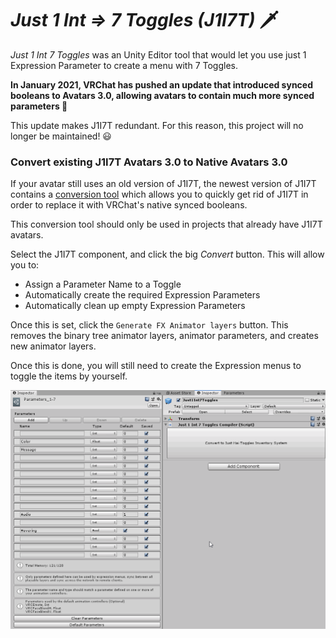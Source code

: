 # *Just 1 Int ⇒ 7 Toggles (J1I7T)* 🗡️

*Just 1 Int 7 Toggles* was an Unity Editor tool that would let you use just 1 Expression Parameter to create a menu with 7 Toggles.

**In January 2021, VRChat has pushed an update that introduced synced booleans to Avatars 3.0,
allowing avatars to contain much more synced parameters  🎉**

This update makes J1I7T redundant. For this reason, this project will no longer be maintained! 😃

### Convert existing J1I7T Avatars 3.0 to Native Avatars 3.0

If your avatar still uses an old version of J1I7T, the newest version of J1I7T contains a [conversion tool](https://github.com/hai-vr/Just1Int7Toggles/releases)
which allows you to quickly get rid of J1I7T in order to replace it with VRChat's native synced booleans.

This conversion tool should only be used in projects that already have J1I7T avatars.

Select the J1I7T component, and click the big *Convert* button. This will allow you to:

- Assign a Parameter Name to a Toggle
- Automatically create the required Expression Parameters
- Automatically clean up empty Expression Parameters

Once this is set, click the `Generate FX Animator layers` button.
This removes the binary tree animator layers, animator parameters, and creates new animator layers.

Once this is done, you will still need to create the Expression menus to toggle the items by yourself.

![](https://raw.githubusercontent.com/hai-vr/Just1Int7Toggles/z-res-pictures/Documentation/av3toggles.gif)
